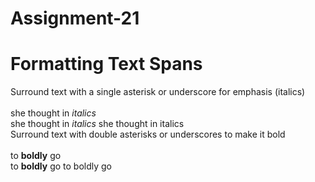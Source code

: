 # Assignment-21
# Formatting Text Spans
Surround text with a single asterisk or underscore for emphasis (italics)<br><br>
she thought in *italics*<br>
she thought in _italics_           she thought in italics <br>
Surround text with double asterisks or underscores to make it bold<br><br>
to **boldly** go<br>
to __boldly__ go                  to boldly go<br>
